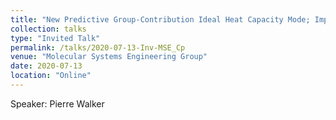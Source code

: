 ```yaml
---
title: "New Predictive Group-Contribution Ideal Heat Capacity Mode; Improved Calorific Properties from SAFT-𝜸 Mie"
collection: talks
type: "Invited Talk"
permalink: /talks/2020-07-13-Inv-MSE_Cp
venue: "Molecular Systems Engineering Group"
date: 2020-07-13
location: "Online"
---
```

Speaker: Pierre Walker